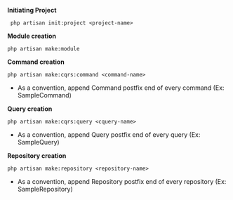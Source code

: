 
**Initiating Project**

`` php artisan init:project <project-name>``

**Module creation**

 `` php artisan make:module ``
 
 
 **Command creation**
 
  `` php artisan make:cqrs:command <command-name> ``
 
 * As a convention, append Command postfix end of every command (Ex: SampleCommand)
  
**Query creation**

`` php artisan make:cqrs:query <cquery-name> ``

* As a convention, append Query postfix end of every query (Ex: SampleQuery)

**Repository creation**

`` php artisan make:repository <repository-name> ``

* As a convention, append Repository postfix end of every repository (Ex: SampleRepository)
